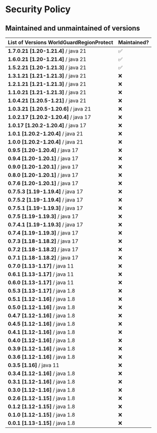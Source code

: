 # Security Policy

## Maintained and unmaintained of versions
| List of Versions WorldGuardRegionProtect  | Maintained?        |
|-------------------------------------------|--------------------|
| **1.7.0.21 [1.20-1.21.4]** / java 21      | :white_check_mark: |
| **1.6.0.21 [1.20-1.21.4]** / java 21      | :white_check_mark: |
| **1.5.2.21 [1.20-1.21.3]** / java 21      | :white_check_mark: |
| **1.3.1.21 [1.21-1.21.3]** / java 21      | :x:                |
| **1.2.1.21 [1.21-1.21.3]** / java 21      | :x:                |
| **1.1.0.21 [1.21-1.21.3]** / java 21      | :x:                |
| **1.0.4.21 [1.20.5-1.21]** / java 21      | :x:                |
| **1.0.3.21 [1.20.5-1.20.6]** / java 21    | :x:                |
| **1.0.2.17 [1.20.2-1.20.4]** / java 17    | :x:                |
| **1.0.17 [1.20.2-1.20.4]** / java 17      | :x:                |
| **1.0.1 [1.20.2-1.20.4]** / java 21       | :x:                |
| **1.0.0 [1.20.2-1.20.4]** / java 21       | :x:                |
| **0.9.5 [1.20-1.20.4]** / java 17         | :x:                |
| **0.9.4 [1.20-1.20.1]** / java 17         | :x:                |
| **0.9.0 [1.20-1.20.1]** / java 17         | :x:                |
| **0.8.0 [1.20-1.20.1]** / java 17         | :x:                |
| **0.7.6 [1.20-1.20.1]** / java 17         | :x:                |
| **0.7.5.3 [1.19-1.19.4]** / java 17       | :x:                |
| **0.7.5.2 [1.19-1.19.4]** / java 17       | :x:                |
| **0.7.5.1 [1.19-1.19.3]** / java 17       | :x:                |
| **0.7.5 [1.19-1.19.3]** / java 17         | :x:                |
| **0.7.4.1 [1.19-1.19.3]** / java 17       | :x:                |
| **0.7.4 [1.19-1.19.3]** / java 17         | :x:                |
| **0.7.3 [1.18-1.18.2]** / java 17         | :x:                |
| **0.7.2 [1.18-1.18.2]** / java 17         | :x:                |
| **0.7.1 [1.18-1.18.2]** / java 17         | :x:                |
| **0.7.0 [1.13-1.17]** / java 11           | :x:                |
| **0.6.1 [1.13-1.17]** / java 11           | :x:                |
| **0.6.0 [1.13-1.17]** / java 11           | :x:                |
| **0.5.3 [1.13-1.17]** / java 1.8          | :x:                |
| **0.5.1 [1.12-1.16]** / java 1.8          | :x:                |
| **0.5.0 [1.12-1.16]** / java 1.8          | :x:                |
| **0.4.7 [1.12-1.16]** / java 1.8          | :x:                |
| **0.4.5 [1.12-1.16]** / java 1.8          | :x:                |
| **0.4.1 [1.12-1.16]** / java 1.8          | :x:                |
| **0.4.0 [1.12-1.16]** / java 1.8          | :x:                |
| **0.3.9 [1.12-1.16]** / java 1.8          | :x:                |
| **0.3.6 [1.12-1.16]** / java 1.8          | :x:                |
| **0.3.5 [1.16]**      / java 11           | :x:                |
| **0.3.4 [1.12-1.16]** / java 1.8          | :x:                |
| **0.3.1 [1.12-1.16]** / java 1.8          | :x:                |
| **0.3.0 [1.12-1.16]** / java 1.8          | :x:                |
| **0.2.6 [1.12-1.15]** / java 1.8          | :x:                |
| **0.1.2 [1.12-1.15]** / java 1.8          | :x:                |
| **0.1.0 [1.12-1.15]** / java 1.8          | :x:                |
| **0.0.1 [1.13-1.15]** / java 1.8          | :x:                |
